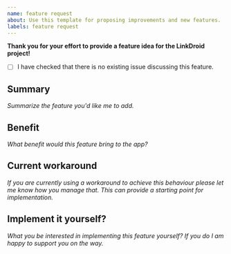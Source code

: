 ```yaml
---
name: feature request
about: Use this template for proposing improvements and new features.
labels: feature request
---
```

**Thank you for your effort to provide a feature idea for the LinkDroid project!**

- [ ] I have checked that there is no existing issue discussing this feature.

## Summary

*Summarize the feature you'd like me to add.*


## Benefit

*What benefit would this feature bring to the app?*


## Current workaround

*If you are currently using a workaround to achieve this behaviour please let me know how you manage that. This can provide a starting point for implementation.*


## Implement it yourself?

*What you be interested in implementing this feature yourself? If you do I am happy to support you on the way.*
